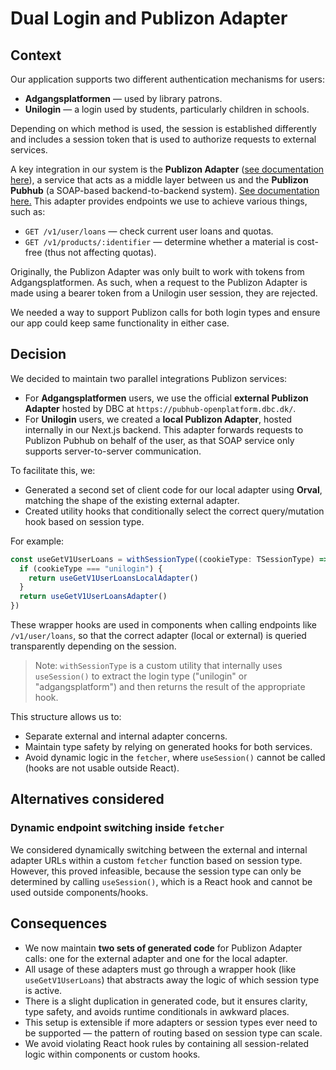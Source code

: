 # Dual Login and Publizon Adapter

## Context

Our application supports two different authentication mechanisms for users:

- **Adgangsplatformen** — used by library patrons.
- **Unilogin** — a login used by students, particularly children in schools.

Depending on which method is used, the session is established differently and includes a session token that is used to authorize requests to external services.

A key integration in our system is the **Publizon Adapter** ([see documentation here](https://library-api.qa.pubhub.dk/index.html)), a service that acts as a middle layer between us and the **Publizon Pubhub** (a SOAP-based backend-to-backend system). [See documentation here.](https://libraryservices.pubhub.dk/v2_7/) This adapter provides endpoints we use to achieve various things, such as:

- `GET /v1/user/loans` — check current user loans and quotas.
- `GET /v1/products/:identifier` — determine whether a material is cost-free (thus not affecting quotas).

Originally, the Publizon Adapter was only built to work with tokens from Adgangsplatformen. As such, when a request to the Publizon Adapter is made using a bearer token from a Unilogin user session, they are rejected.

We needed a way to support Publizon calls for both login types and ensure our app could keep same functionality in either case.

## Decision

We decided to maintain two parallel integrations Publizon services:

- For **Adgangsplatformen** users, we use the official **external Publizon Adapter** hosted by DBC at `https://pubhub-openplatform.dbc.dk/`.
- For **Unilogin** users, we created a **local Publizon Adapter**, hosted internally in our Next.js backend. This adapter forwards requests to Publizon Pubhub on behalf of the user, as that SOAP service only supports server-to-server communication.

To facilitate this, we:

- Generated a second set of client code for our local adapter using **Orval**, matching the shape of the existing external adapter.
- Created utility hooks that conditionally select the correct query/mutation hook based on session type.

For example:

```ts
const useGetV1UserLoans = withSessionType((cookieType: TSessionType) => {
  if (cookieType === "unilogin") {
    return useGetV1UserLoansLocalAdapter()
  }
  return useGetV1UserLoansAdapter()
})
```

These wrapper hooks are used in components when calling endpoints like `/v1/user/loans`, so that the correct adapter (local or external) is queried transparently depending on the session.

> Note: `withSessionType` is a custom utility that internally uses `useSession()` to extract the login type ("unilogin" or "adgangsplatform") and then returns the result of the appropriate hook.

This structure allows us to:

- Separate external and internal adapter concerns.
- Maintain type safety by relying on generated hooks for both services.
- Avoid dynamic logic in the `fetcher`, where `useSession()` cannot be called (hooks are not usable outside React).

## Alternatives considered

### Dynamic endpoint switching inside `fetcher`

We considered dynamically switching between the external and internal adapter URLs within a custom `fetcher` function based on session type. However, this proved infeasible,
because the session type can only be determined by calling `useSession()`, which is a React hook and cannot be used outside components/hooks.

## Consequences

- We now maintain **two sets of generated code** for Publizon Adapter calls: one for the external adapter and one for the local adapter.
- All usage of these adapters must go through a wrapper hook (like `useGetV1UserLoans`) that abstracts away the logic of which session type is active.
- There is a slight duplication in generated code, but it ensures clarity, type safety, and avoids runtime conditionals in awkward places.
- This setup is extensible if more adapters or session types ever need to be supported — the pattern of routing based on session type can scale.
- We avoid violating React hook rules by containing all session-related logic within components or custom hooks.
